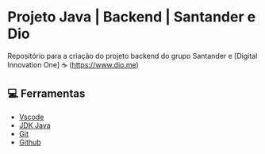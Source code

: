 # Projeto Java | Backend | Santander e Dio

Repositório para a criação do projeto backend do grupo Santander e [Digital Innovation One] ☕
(https://www.dio.me)

## 💻 Ferramentas

- [ Vscode](https://code.visualstudio.com/)
- [ JDK Java](https://www.oracle.com/br/java/technologies/downloads/)
- [Git](https://git-scm.com/)
- [Github](https://github.com/)
